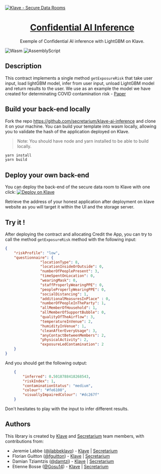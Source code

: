 <a href="https://klave.com/">
  <img alt="Klave - Secure Data Rooms" src="https://klave.com/images/marketplace/secure-data-rooms.svg">
  <h1 align="center">Confidential AI Inference</h1>
</a>

<p align="center">
Exemple of Confidential AI inference with LightGBM on Klave.
</p>

![Wasm](https://img.shields.io/badge/Webassembly-5E4EE3?style=for-the-badge&labelColor=white&logo=webassembly&logoColor=5E4EE3) ![AssemblyScript](https://img.shields.io/badge/Assemblyscript-3578C7?style=for-the-badge&labelColor=white&logo=assemblyscript&logoColor=3578C7)

## Description

This contract implements a single method `getExposureRisk` that take user input, load lightGBM model, infer from user input, unload LightGBM model and return results to the user.
We use as an example the model we have created for determinating COVID contamination risk - [Paper](https://arxiv.org/pdf/2103.17096)

## Build your back-end locally

Fork the repo https://github.com/secretarium/klave-ai-inference and clone it on your machine.
You can build your template into wasm locally, allowing you to validate the hash of the application deployed on Klave.

> Note: You should have node and yarn installed to be able to build locally.

```bash
yarn install
yarn build
```

## Deploy your own back-end

You can deploy the back-end of the secure data room to Klave with one click:
[![Deploy on Klave](https://klave.com/images/deploy-on-klave.svg)](https://app.klave.com/template/github/secretarium/klave-secure-rooms)

Retrieve the address of your honest application after deployment on klave website as you will target it within the UI and the storage server.

## Try it !

After deploying the contract and allocating Credit the App, you can try to call the method `getExposureRisk` method with the following input:

```json
{
	"riskProfile": "low",
	"questionnaire": {
				"locationType": 8,
				"locationInsideOrOutside": 0,
				"numberOfPeoplePresent": 3,
				"timeSpentOnLocation": 0,
				"wearingMask": 0,
				"staffProperlyWearingPPE": 0,
				"peopleProperlyWearingPPE": 0,
				"socialDistancing": 1,
				"additionalMeasuresInPlace" : 0,
				"numberOfPeopleInTheParty": 1,
				"allMemberOfHousehold": 1,
				"allMemberOfSupportBubble": 0,
				"qualityOfTheAirflow": 3,
				"temperatureInVenue": 2,
				"humidityInVenue": 1,
				"cleanAfterEveryUsage": 3,
				"anyContactBetweenMembers": 2,
				"physicalActivity": 2,
				"exposureLedContamination": 2
	}
}
```
And you should get the following output:

```json
    {
        "inferred": 0.5018788418268543,
        "riskIndex": 1,
        "contaminationStatus": "medium",
        "colour": "#fe6100",
        "visuallyImpairedColour": "#dc267f"
    }
```
Don't hesitates to play with the input to infer different results.

## Authors

This library is created by [Klave](https://klave.com) and [Secretarium](https://secretarium.com) team members, with contributions from:

- Jeremie Labbe ([@jlabbeklavo](https://github.com/jlabbeKlavo)) - [Klave](https://klave.com) | [Secretarium](https://secretarium.com)
- Florian Guitton ([@fguitton](https://github.com/fguitton)) - [Klave](https://klave.com) | [Secretarium](https://secretarium.com)
- Damian Tziamtzis ([@damtzi](https://github.com/damtzi)) - [Klave](https://klave.com) | [Secretarium](https://secretarium.com)
- Etienne Bosse ([@Gosu14](https://github.com/Gosu14)) - [Klave](https://klave.com) | [Secretarium](https://secretarium.com)
